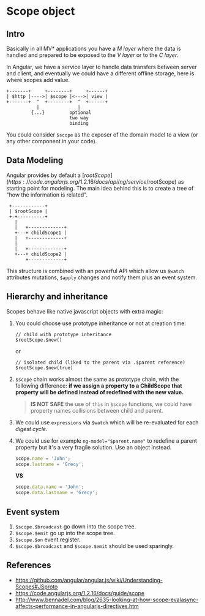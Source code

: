 # Scope object


## Intro

Basically in all MV* applications you have a *M layer* where the data is handled and prepared to be exposed to the *V layer* or to the *C layer*.

In Angular, we have a service layer to handle data transfers between server and client, and eventually we could have a different offline storage, here is where scopes add value.


    +-------+     +--------+     +------+
    | $http |---->| $scope |<--->| view |
    +-------+  ^  +--------+  ^  +------+
               |              |
             {...}         optional
                           two way
                           binding


You could consider `$scope` as the exposer of the domain model to a view (or any other component in your code).


## Data Modeling

Angular provides by default a [$rootScope](https://code.angularjs.org/1.2.16/docs/api/ng/service/$rootScope) as starting point for modeling. The main idea behind this is to create a tree of "how the information is related".

     +------------+
     | $rootScope |
     +-+----------+
       |
       |   +-------------+
       +---+ childScope1 |
       |   +-------------+
       |
       |   +-------------+
       +---+ childScope2 |
           +-------------+

This structure is combined with an powerful API which allow us `$watch` attributes mutations, `$apply` changes and notify them plus an event system.


## Hierarchy and inheritance

Scopes behave like native javascript objects with extra magic:

1. You could choose use prototype inheritance or not at creation time:

    ```
    // child with prototype inheritance
    $rootScope.$new()
    ```

    or

    ```
    // isolated child (liked to the parent via .$parent reference)
    $rootScope.$new(true)
    ```

2. `$scope` chain works almost the same as prototype chain, with the following difference: **if we assign a property to a ChildScope that property will be defined instead of redefined with the new value.**

    > **IS NOT SAFE** the use of `this` in `$scope` functions, we could have property names collisions between child and parent.

3. We could use `expressions` via `$watch` which will be re-evaluated for each *digest cycle*.

4. We could use for example `ng-model="$parent.name"` to redefine a parent property but it's a very fragile solution. Use an object instead.

    ```js
    scope.name = 'John';
    scope.lastname = 'Grecy';
    ```

    **VS**

    ```js
    scope.data.name = 'John';
    scope.data.lastname = 'Grecy';
    ```

## Event system

1. `$scope.$broadcast` go down into the scope tree.
2. `$scope.$emit` go up into the scope tree.
3. `$scope.$on` event register.
4. `$scope.$broadcast` and `$scope.$emit` should be used sparingly.

## References

- https://github.com/angular/angular.js/wiki/Understanding-Scopes#JSproto
- https://code.angularjs.org/1.2.16/docs/guide/scope
- http://www.bennadel.com/blog/2635-looking-at-how-scope-evalasync-affects-performance-in-angularjs-directives.htm
